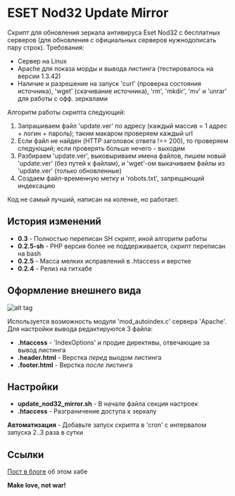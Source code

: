 ESET Nod32 Update Mirror
=========

Скрипт для обновления зеркала антивируса Eset Nod32 с бесплатных серверов (для обновления с официальных серверов нужнодописать пару строк). Требования:

  - Сервер на Linux
  - Apache для показа морды и вывода листинга (тестировалось на версии 1.3.42)
  - Наличие и разрешение на запуск 'curl' (проверка состояния источника), 'wget' (скачивание источника), 'rm', 'mkdir', 'mv' и 'unrar' для работы с офф. зеркалами


Алгоритм работы скрипта следующий:
  1. Запрашиваем файл 'update.ver' по адресу (каждый массив = 1 адрес + логин + пароль); таким макаром проверяем каждый url
  2. Если файл не найден (HTTP заголовок ответа !== 200), то проверяем следующий; если проверять больше нечего - выходим
  3. Разбираем 'update.ver', выковыриваем имена файлов, пишем новый 'update.ver' (без путей к файлам), и 'wget'-ом выкачиваем файлы из 'update.ver' (только обновленные)
  4. Создаем файл-временную метку и 'robots.txt', запрещающий индексацию

Код не самый лучший, написан на коленке, но работает.

История изменений
----

* **0.3** - Полностью переписан SH скрипт, иной алгоритм работы
* **0.2.5-sh** - PHP версия более не поддерживается, скрипт переписан на bash
* **0.2.5** - Масса мелких исправлений в .htaccess и верстке
* **0.2.4** - Релиз на гитхабе

Оформление внешнего вида
-----------

![alt tag](http://oi60.tinypic.com/14o87lc.jpg)

Используется возможность модуля 'mod_autoindex.c' сервера 'Apache'. Для настройки вывода редактируются 3 файла:

* **.htaccess** - 'IndexOptions' и продие директивы, отвечающие за вывод листинга
* **.header.html** - Верстка _перед_ выодом листинга
* **.footer.html** - Верстка _после_ листинга


Настройки
--------------
* **update_nod32_mirror.sh** - В начале файла секция настроек
* **.htaccess** - Разграничение доступа к зеркалу


**Автоматизация** - Добавьте запуск скрипта в 'cron' с интервалом запуска 2..3 раза в сутки

Ссылки
-----------
[Пост в блоге] об этом хабе

**Make love, not war!**

[Пост в блоге]:http://tmblr.co/ZYW79o1CrHcIG
